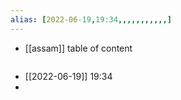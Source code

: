 ```yaml
---
alias: [2022-06-19,19:34,,,,,,,,,,,]
---
```

- [[assam]]
table of content
```toc
```

- [[2022-06-19]] 19:34
- 